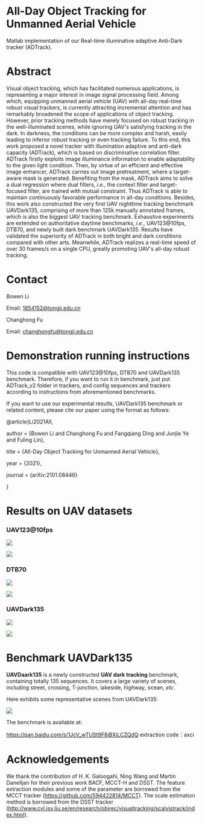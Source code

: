# All-Day Object Tracking for Unmanned Aerial Vehicle 
Matlab implementation of our Real-time illuminative adaptive Anti-Dark tracker (ADTrack).

# Abstract

Visual object tracking, which has facilitated numerous applications, is representing a major interest in image signal processing field. Among which, equipping unmanned aerial vehicle (UAV) with all-day real-time robust visual trackers, is currently attracting incremental attention and has remarkably broadened the scope of applications of object tracking. However, prior tracking methods have merely focused on robust tracking in the well-illuminated scenes, while ignoring UAV's satisfying tracking in the dark. In darkness, the conditions can be more complex and harsh, easily leading to inferior robust tracking or even tracking failure. To this end, this work proposed a novel tracker with illumination adaptive and anti-dark capacity (ADTrack), which is based on discriminative correlation filter. ADTrack firstly exploits image illuminance information to enable adaptability to the given light condition. Then, by virtue of an efficient and effective image enhancer, ADTrack carries out image pretreatment, where a target-aware mask is generated. Benefiting from the mask, ADTrack aims to solve a dual regression where dual filters, *i.e.*, the context filter and target-focused filter, are trained with mutual constraint. Thus ADTrack is able to maintain continuously favorable performance in all-day conditions. Besides, this work also constructed the very first UAV nighttime tracking benchmark UAVDark135, comprising of more than 125k manually annotated frames, which is also the biggest UAV tracking benchmark. Exhaustive experiments are extended on authoritative daytime benchmarks, *i.e.*, UAV123@10fps, DTB70, and newly built dark benchmark UAVDark135. Results have validated the superiority of ADTrack in both bright and dark conditions compared with other arts. Meanwhile, ADTrack realizes a real-time speed of over 30 frames/s on a single CPU, greatly promoting UAV's all-day robust tracking.

# Contact

Bowen Li

Email: 1854152@tongji.edu.cn

Changhong Fu

Email: [changhongfu@tongji.edu.cn](mailto:changhongfu@tongji.edu.cn)

# Demonstration running instructions

This code is compatible with UAV123@10fps, DTB70 and UAVDark135 benchmark. Therefore, if you want to run it in benchmark, just put ADTrack_v2 folder in trackers, and config sequences and trackers according to instructions from aforementioned benchmarks. 

If you want to use our experimental results, UAVDark135 benchmark or related content, please cite our paper using the format as follows:

@article{Li2021All,

author = {Bowen Li and Changhong Fu and Fangqiang Ding and Junjie Ye and Fuling Lin},

title = {All-Day Object Tracking for Unmanned Aerial Vehicle},

year = {2021},

journal = {arXiv:2101.08446}

}

# Results on UAV datasets

### UAV123@10fps

![](results_OPE/UAV123_10fps_pre.png)

![](results_OPE/UAV123_10fps_suc.png)

### DTB70

![](results_OPE/DTB70_pre.png)

![](results_OPE/DTB70_suc.png)

### UAVDark135

![](results_OPE/UAVDark135_pre.png)

![](results_OPE/UAVDark135_suc.png)

# Benchmark UAVDark135

**UAVDaark135** is a newly constructed **UAV dark tracking** benchmark, containing totally 135 sequences. It covers a large variety of scenes, including street, crossing, T-junction, lakeside, highway, ocean, *etc*.

Here exhibits some representative scenes from UAVDark135:

![](\results_OPE\UAVDark135.png)

The benchmark is available at:

https://pan.baidu.com/s/1JcV_wTUSt9F8iBXiLCZQdQ 
extraction code：axci 

# Acknowledgements

We thank the contribution of  H. K. Galoogahi, Ning Wang and Martin Danelljan for their previous work BACF,  MCCT-H and DSST.  The feature extraction modules and some of the parameter are borrowed from the MCCT tracker (https://github.com/594422814/MCCT). The scale estimation method is borrowed from the DSST tracker (http://www.cvl.isy.liu.se/en/research/objrec/visualtracking/scalvistrack/index.html).

